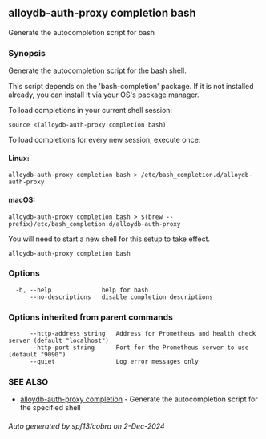 ## alloydb-auth-proxy completion bash

Generate the autocompletion script for bash

### Synopsis

Generate the autocompletion script for the bash shell.

This script depends on the 'bash-completion' package.
If it is not installed already, you can install it via your OS's package manager.

To load completions in your current shell session:

	source <(alloydb-auth-proxy completion bash)

To load completions for every new session, execute once:

#### Linux:

	alloydb-auth-proxy completion bash > /etc/bash_completion.d/alloydb-auth-proxy

#### macOS:

	alloydb-auth-proxy completion bash > $(brew --prefix)/etc/bash_completion.d/alloydb-auth-proxy

You will need to start a new shell for this setup to take effect.


```
alloydb-auth-proxy completion bash
```

### Options

```
  -h, --help              help for bash
      --no-descriptions   disable completion descriptions
```

### Options inherited from parent commands

```
      --http-address string   Address for Prometheus and health check server (default "localhost")
      --http-port string      Port for the Prometheus server to use (default "9090")
      --quiet                 Log error messages only
```

### SEE ALSO

* [alloydb-auth-proxy completion](alloydb-auth-proxy_completion.md)	 - Generate the autocompletion script for the specified shell

###### Auto generated by spf13/cobra on 2-Dec-2024
